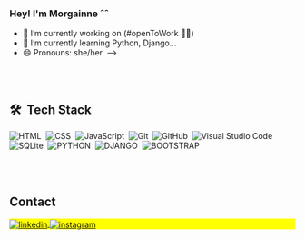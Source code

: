 ### Hey! I'm Morgainne ˆˆ

- 🔭 I’m currently working on (#openToWork 🤭🙃)
- 🌱 I’m currently learning Python, Django...
- 😄 Pronouns: she/her.
-->

<br><br>

## 🛠 &nbsp;Tech Stack

![HTML](https://img.shields.io/badge/-HTML-05122A?style=flat&logo=HTML5)&nbsp;
![CSS](https://img.shields.io/badge/-CSS-05122A?style=flat&logo=CSS3&logoColor=1572B6)&nbsp;
![JavaScript](https://img.shields.io/badge/-JavaScript-05122A?style=flat&logo=javascript)&nbsp;
![Git](https://img.shields.io/badge/-Git-05122A?style=flat&logo=git)&nbsp;
![GitHub](https://img.shields.io/badge/-GitHub-05122A?style=flat&logo=github)&nbsp;
![Visual Studio Code](https://img.shields.io/badge/-Visual%20Studio%20Code-05122A?style=flat&logo=visual-studio-code&logoColor=007ACC)&nbsp;
![SQLite](https://img.shields.io/badge/-SQLite-05122A?style=flat&logo=sqlite)&nbsp;
![PYTHON](https://img.shields.io/badge/-PYTHON-05122A?style=flat&logo=PYTHON)&nbsp;
![DJANGO](https://img.shields.io/badge/-DJANGO-05122A?style=flat&logo=DJANGO)&nbsp;
![BOOTSTRAP](https://img.shields.io/badge/-BOOTSTRAP-05122A?style=flat&logo=BOOTSTRAP)&nbsp;



<br><br>

## Contact

<p align="left" style="background:yellow">
<a href="https://linkedin.com/in/franspereira" target="_blank">
  <img align="center" src="https://img.shields.io/badge/-franspereira-05122A?style=flat&logo=linkedin" alt="linkedin"/>
</a>
<a href="https://instagram.com/morgainneqwerty" target="_blank">
 <img align="center" src="https://img.shields.io/badge/-morgainneqwerty-05122A?style=flat&logo=instagram" alt="instagram"/>
</a>


          
          
          
  


